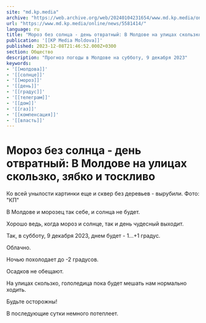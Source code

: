 ```yaml
---
site: "md.kp.media"
archive: "https://web.archive.org/web/20240104231654/www.md.kp.media/online/news/5581414/"
url: "https://www.md.kp.media/online/news/5581414/"
language: ru
title: "Мороз без солнца - день отвратный: В Молдове на улицах скользко, зябко и тоскливо"
publication: '[[KP Media Moldova]]'
published: 2023-12-08T21:46:52.000Z+0300
section: Общество
description: "Прогноз погоды в Молдове на субботу, 9 декабря 2023"
keywords:
- '[[молдова]]'
- '[[солнце]]'
- '[[мороз]]'
- '[[день]]'
- '[[градус]]'
- '[[телеграм]]'
- '[[дом]]'
- '[[газ]]'
- '[[компенсация]]'
- '[[власть]]'
---
```


# Мороз без солнца - день отвратный: В Молдове на улицах скользко, зябко и тоскливо

Ко всей унылости картинки еще и сквер без деревьев - вырубили. Фото: "КП"

В Молдове и морозец так себе, и солнца не будет.

Хорошо ведь, когда мороз и солнце, так и день чудесный выходит.

Так, в субботу, 9 декабря 2023, днем будет - 1...+1 градус.

Облачно.

Ночью похолодает до -2 градусов.

Осадков не обещают.

На улицах скользко, гололедица пока будет мешать нам нормально ходить.

Будьте осторожны!

В последующие сутки немного потеплеет.